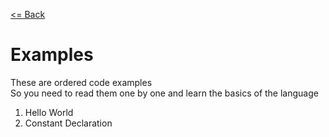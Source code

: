[<= Back](../)

# Examples

These are ordered code examples </br>
So you need to read them one by one and learn the basics of the language

<ol>
  <li><a href="./01_Hello_World"></a>Hello World</li>
  <li><a href="./02_Constant_Declaration"></a>Constant Declaration</li>
</ol>
